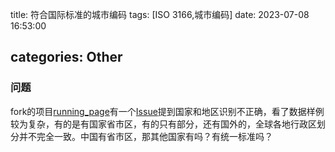 title: 符合国际标准的城市编码
tags: [ISO 3166,城市编码]
date: 2023-07-08 16:53:00

categories: Other
---

### 问题

fork的项目[running_page](https://github.com/yihong0618/running_page)有一个[Issue](https://github.com/yihong0618/running_page/issues/292)提到国家和地区识别不正确，看了数据样例较为复杂，有的是有国家省市区，有的只有部分，还有国外的，全球各地行政区划分并不完全一致。中国有省市区，那其他国家有吗？有统一标准吗？



